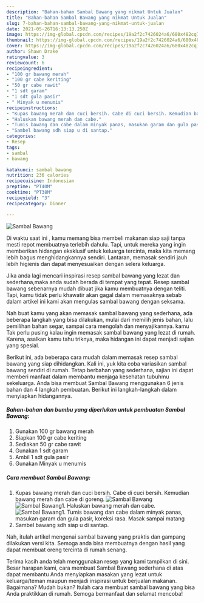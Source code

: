 ```yaml
---
description: "Bahan-bahan Sambal Bawang yang nikmat Untuk Jualan"
title: "Bahan-bahan Sambal Bawang yang nikmat Untuk Jualan"
slug: 7-bahan-bahan-sambal-bawang-yang-nikmat-untuk-jualan
date: 2021-05-26T16:13:13.250Z
image: https://img-global.cpcdn.com/recipes/19a2f2c7426024a6/680x482cq70/sambal-bawang-foto-resep-utama.jpg
thumbnail: https://img-global.cpcdn.com/recipes/19a2f2c7426024a6/680x482cq70/sambal-bawang-foto-resep-utama.jpg
cover: https://img-global.cpcdn.com/recipes/19a2f2c7426024a6/680x482cq70/sambal-bawang-foto-resep-utama.jpg
author: Shawn Drake
ratingvalue: 3
reviewcount: 6
recipeingredient:
- "100 gr bawang merah"
- "100 gr cabe keriting"
- "50 gr cabe rawit"
- "1 sdt garam"
- "1 sdt gula pasir"
- " Minyak u menumis"
recipeinstructions:
- "Kupas bawang merah dan cuci bersih. Cabe di cuci bersih. Kemudian bawang merah dan cabe di goreng."
- "Haluskan bawang merah dan cabe."
- "Tumis bawang dan cabe dalam minyak panas, masukan garam dan gula pasir, koreksi rasa. Masak sampai matang"
- "Sambel bawang sdh siap u di santap."
categories:
- Resep
tags:
- sambal
- bawang

katakunci: sambal bawang 
nutrition: 236 calories
recipecuisine: Indonesian
preptime: "PT40M"
cooktime: "PT38M"
recipeyield: "3"
recipecategory: Dinner

---
```



![Sambal Bawang](https://img-global.cpcdn.com/recipes/19a2f2c7426024a6/680x482cq70/sambal-bawang-foto-resep-utama.jpg)

Di waktu  saat ini , kamu memang bisa membeli makanan siap saji tanpa mesti repot membuatnya terlebih dahulu. Tapi, untuk mereka yang ingin memberikan hidangan eksklusif untuk keluarga tercinta, maka kita memang lebih bagus menghidangkannya sendiri. Lantaran, memasak sendiri jauh lebih higienis dan dapat menyesuaikan dengan selera keluarga.

Jika anda lagi mencari inspirasi resep sambal bawang yang lezat dan sederhana,maka anda sudah berada di tempat yang tepat. Resep sambal bawang  sebenarnya mudah dibuat jika kamu membuatnya dengan teliti. Tapi, kamu tidak perlu khawatir akan gagal dalam memasaknya 
sebab dalam artikel ini kami akan mengulas sambal bawang dengan seksama.  



Nah buat kamu yang akan memasak sambal bawang yang sederhana, ada beberapa langkah yang bisa dilakukan, mulai dari memilih jenis bahan, lalu pemilihan bahan segar, sampai cara mengolah dan menyajikannya. kamu Tak perlu pusing kalau ingin memasak sambal bawang yang lezat di rumah. Karena, asalkan kamu  tahu triknya, maka hidangan ini dapat menjadi sajian yang spesial.

Berikut ini, ada beberapa cara mudah dalam memasak resep sambal bawang yang siap dihidangkan. Kali ini, yuk kita coba variasikan sambal bawang sendiri di rumah. Tetap berbahan yang sederhana, sajian ini dapat memberi manfaat dalam membantu menjaga kesehatan tubuhmu sekeluarga. Anda bisa membuat Sambal Bawang menggunakan 6 jenis bahan dan 4 langkah pembuatan. Berikut ini langkah-langkah dalam menyiapkan hidangannya.

<!--inarticleads1-->

##### Bahan-bahan dan bumbu yang diperlukan untuk pembuatan Sambal Bawang:

1. Gunakan 100 gr bawang merah
1. Siapkan 100 gr cabe keriting
1. Sediakan 50 gr cabe rawit
1. Gunakan 1 sdt garam
1. Ambil 1 sdt gula pasir
1. Gunakan  Minyak u menumis




<!--inarticleads2-->

##### Cara membuat Sambal Bawang:

1. Kupas bawang merah dan cuci bersih. Cabe di cuci bersih. Kemudian bawang merah dan cabe di goreng.
<img src="https://img-global.cpcdn.com/steps/a2893a455a474b6d/160x128cq70/sambal-bawang-langkah-memasak-1-foto.jpg" alt="Sambal Bawang"><img src="https://img-global.cpcdn.com/steps/a15841e680b8a42d/160x128cq70/sambal-bawang-langkah-memasak-1-foto.jpg" alt="Sambal Bawang">1. Haluskan bawang merah dan cabe.
<img src="https://img-global.cpcdn.com/steps/c216b362353b212b/160x128cq70/sambal-bawang-langkah-memasak-2-foto.jpg" alt="Sambal Bawang">1. Tumis bawang dan cabe dalam minyak panas, masukan garam dan gula pasir, koreksi rasa. Masak sampai matang
1. Sambel bawang sdh siap u di santap.




Nah, itulah artikel mengenai  sambal bawang  yang praktis dan gampang dilakukan versi kita. Semoga anda bisa membuatnya dengan hasil yang dapat membuat oreng tercinta di rumah senang. 

Terima kasih anda telah menggunakan resep yang kami tampilkan di sini. Besar harapan kami, cara membuat  Sambal Bawang sederhana di atas dapat membantu Anda menyiapkan masakan yang lezat untuk keluarga/teman maupun menjadi inspirasi untuk berjualan makanan. Bagaimana? Mudah bukan? Itulah cara membuat sambal bawang yang bisa Anda praktikkan di rumah. Semoga bermanfaat dan selamat mencoba!

